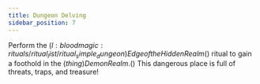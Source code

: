 ```yaml
---
title: Dungeon Delving
sidebar_position: 7
---
```


Perform the $(l:bloodmagic:rituals/ritual_list/ritual_simple_dungeon)Edge of the Hidden Realm$() ritual to gain a foothold in the $(thing)Demon Realm.$() This dangerous place is full of threats, traps, and treasure!
